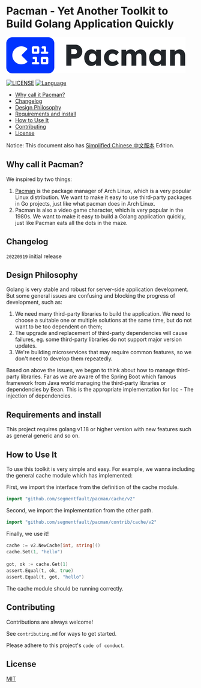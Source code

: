 # Pacman - Yet Another Toolkit to Build Golang Application Quickly

![logo](./docs/pacman-logo.svg)

[![LICENSE](https://img.shields.io/badge/License-MIT-green)](https://github.com/segmentfault/pacmam/blob/master/LICENSE)
[![Language](https://img.shields.io/badge/Language-Go-blue.svg)](https://golang.org/)

<!-- TOC depthfrom:2 orderedlist:false -->

- [Why call it Pacman?](#why-call-it-pacman)
- [Changelog](#changelog)
- [Design Philosophy](#design-philosophy)
- [Requirements and install](#requirements-and-install)
- [How to Use It](#how-to-use-it)
- [Contributing](#contributing)
- [License](#license)

<!-- /TOC -->

Notice: This document also has [Simplified Chinese 中文版本](README_CN.md) Edition.

## Why call it Pacman?

We inspired by two things:

1. [Pacman](https://wiki.archlinux.org/title/Pacman) is the package manager of Arch Linux, which is a very popular Linux distribution.
We want to make it easy to use third-party packages in Go projects, just like what pacman does in Arch Linux.
2. Pacman is also a video game character, which is very popular in the 1980s.
We want to make it easy to build a Golang application quickly, just like Pacman eats all the dots in the maze.

## Changelog

`20220919` initial release

## Design Philosophy

Golang is very stable and robust for server-side application development. But some general issues are confusing and blocking the progress of development, such as:

1. We need many third-party libraries to build the application. We need to choose a suitable one or multiple solutions at the same time, but do not want to be too dependent on them;
2. The upgrade and replacement of third-party dependencies will cause failures, eg. some third-party libraries do not support major version updates.
3. We're building microservices that may require common features, so we don't need to develop them repeatedly.

Based on above the issues, we began to think about how to manage third-party libraries. Far as we are aware of the Spring Boot which famous framework from Java world managing the third-party libraries or dependencies by Bean. This is the appropriate implementation for Ioc - The injection of dependencies.

## Requirements and install

This project requires golang v1.18 or higher version with new features such as general generic and so on.

## How to Use It

To use this toolkit is very simple and easy. For example, we wanna including the general cache module which has implemented:

First, we import the interface from the definition of the cache module.

```go
import "github.com/segmentfault/pacman/cache/v2"
```

Second, we import the implementation from the other path.

```go
import "github.com/segmentfault/pacman/contrib/cache/v2"
```

Finally, we use it!

```go
cache := v2.NewCache[int, string]()
cache.Set(1, "hello")

got, ok := cache.Get(1)
assert.Equal(t, ok, true)
assert.Equal(t, got, "hello")
```

The cache module should be running correctly.

## Contributing

Contributions are always welcome!

See `contributing.md` for ways to get started.

Please adhere to this project's `code of conduct`.

## License

[MIT](https://github.com/segmentfault/pacmam/blob/master/LICENSE)
